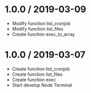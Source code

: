 1.0.0 / 2019-03-09
==================

  * Modify function list_cronjob
  * Modify function list_files
  * Create function exec_to_array

1.0.0 / 2019-03-07
==================

  * Create function list_cronjob
  * Create function list_files
  * Create function exec
  * Start develop Node Terminal